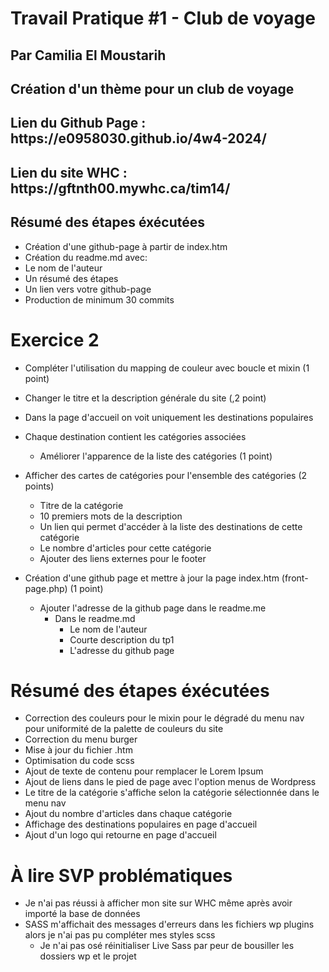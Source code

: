 # Travail Pratique #1 - Club de voyage
## Par Camilia El Moustarih
## Création d'un thème pour un club de voyage

<h2>Lien du Github Page : https://e0958030.github.io/4w4-2024/</h2>

<h2>Lien du site WHC :  https://gftnth00.mywhc.ca/tim14/</h2>


## Résumé des étapes éxécutées

- Création d'une github-page à partir de index.htm
- Création du readme.md avec:
 - Le nom de l'auteur
 - Un résumé des étapes
 - Un lien vers votre github-page
- Production de minimum 30 commits


# Exercice 2
- Compléter l'utilisation du mapping de couleur avec boucle et mixin (1 point)
- Changer le titre et la description générale du site (,2 point)
- Dans la page d'accueil on voit uniquement les destinations populaires
- Chaque destination contient les catégories associées
    - Améliorer l'apparence de la liste des catégories (1 point)

- Afficher des cartes de catégories pour l'ensemble des catégories (2 points)
    - Titre de la catégorie
    - 10 premiers mots de la description
    - Un lien qui permet d'accéder à la liste des destinations de cette catégorie
    - Le nombre d'articles pour cette catégorie
    - Ajouter des liens externes pour le footer

- Création d'une github page et mettre à jour la page index.htm (front-page.php) (1 point)
    - Ajouter l'adresse de la github page dans le readme.me
        - Dans le readme.md
            - Le nom de l'auteur
            - Courte description du tp1
            - L'adresse du github page


# Résumé des étapes éxécutées
- Correction des couleurs pour le mixin pour le dégradé du menu nav pour uniformité de la palette de couleurs du site
- Correction du menu burger
- Mise à jour du fichier .htm
- Optimisation du code scss
- Ajout de texte de contenu pour remplacer le Lorem Ipsum
- Ajout de liens dans le pied de page avec l'option menus de Wordpress
- Le titre de la catégorie s'affiche selon la catégorie sélectionnée dans le menu nav
- Ajout du nombre d'articles dans chaque catégorie
- Affichage des destinations populaires en page d'accueil 
- Ajout d'un logo qui retourne en page d'accueil

# À lire SVP problématiques
- Je n'ai pas réussi à afficher mon site sur WHC même après avoir importé la base de données
- SASS m'affichait des messages d'erreurs dans les fichiers wp plugins alors je n'ai pas pu compléter mes styles scss
    - Je n'ai pas osé réinitialiser Live Sass par peur de bousiller les dossiers wp et le projet






